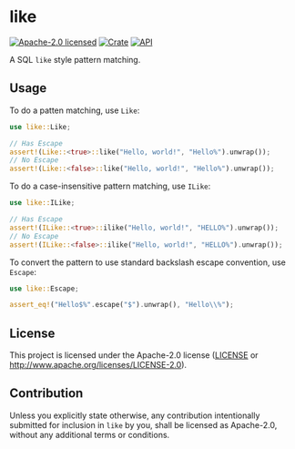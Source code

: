 # like

[![Apache-2.0 licensed](https://img.shields.io/badge/license-Apache--2.0-blue.svg)](LICENSE)
[![Crate](https://img.shields.io/crates/v/like.svg)](https://crates.io/crates/like)
[![API](https://docs.rs/like/badge.svg)](https://docs.rs/like)

A SQL `like` style pattern matching.

## Usage

To do a patten matching, use `Like`:

```Rust
use like::Like;

// Has Escape
assert!(Like::<true>::like("Hello, world!", "Hello%").unwrap());
// No Escape
assert!(Like::<false>::like("Hello, world!", "Hello%").unwrap());
```

To do a case-insensitive pattern matching, use `ILike`:

```Rust
use like::ILike;

// Has Escape
assert!(ILike::<true>::ilike("Hello, world!", "HELLO%").unwrap());
// No Escape
assert!(ILike::<false>::ilike("Hello, world!", "HELLO%").unwrap());
```

To convert the pattern to use standard backslash escape convention, use `Escape`:

```Rust
use like::Escape;

assert_eq!("Hello$%".escape("$").unwrap(), "Hello\\%");
```

## License

This project is licensed under the Apache-2.0 license ([LICENSE](LICENSE) or http://www.apache.org/licenses/LICENSE-2.0).

## Contribution

Unless you explicitly state otherwise, any contribution intentionally submitted
for inclusion in `like` by you, shall be licensed as Apache-2.0, without any additional
terms or conditions.
